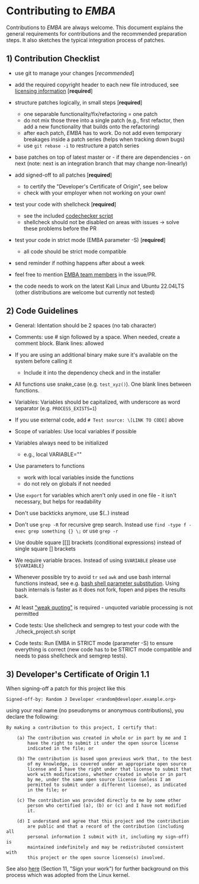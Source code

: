 # Contributing to *EMBA*

Contributions to *EMBA* are always welcome. This document explains the general requirements for contributions and the recommended preparation steps.
It also sketches the typical integration process of patches.

## 1) Contribution Checklist


- use git to manage your changes \[*recommended*]

- add the required copyright header to each new file introduced, see
  [licensing information](./LICENSE) \[**required**]

- structure patches logically, in small steps \[**required**]
  - one separable functionality/fix/refactoring = one patch
  - do not mix those three into a single patch (e.g., first refactor, then add a new functionality that builds onto the refactoring)
  - after each patch, *EMBA* has to work. Do not add
    even temporary breakages inside a patch series (helps when tracking down bugs)
  - use `git rebase -i` to restructure a patch series

- base patches on top of latest master or - if there are dependencies - on next
  (note: next is an integration branch that may change non-linearly)

- add signed-off to all patches \[**required**]
  - to certify the "Developer's Certificate of Origin", see below
  - check with your employer when not working on your own!

- test your code with shellcheck \[**required**] 
  - see the included [codechecker script](./check_project.sh)
  - shellcheck should not be disabled on areas with issues -> solve these problems before the PR

- test your code in strict mode (EMBA parameter -S) \[**required**]
  - all code should be strict mode compatible

- send reminder if nothing happens after about a week

- feel free to mention [EMBA team members](https://github.com/orgs/e-m-b-a/people) in the issue/PR.

- the code needs to work on the latest Kali Linux and Ubuntu 22.04LTS (other distributions are welcome but currently not tested)

## 2) Code Guidelines

- General: Identation should be 2 spaces (no tab character)

- Comments: use # sign followed by a space. When needed, create a comment block. Blank lines: allowed

- If you are using an additional binary make sure it's available on the system before calling it
  - Include it into the dependency check and in the installer

- All functions use snake_case (e.g. `test_xyz()`). One blank lines between functions.

- Variables: Variables should be capitalized, with underscore as word separator (e.g. `PROCESS_EXISTS=1`)

- If you use external code, add `# Test source: \[LINK TO CODE]` above

- Scope of variables: Use local variables if possible

- Variables always need to be initialized
  - e.g., local VARIABLE=""

- Use parameters to functions
  - work with local variables inside the functions
  - do not rely on globals if not needed

- Use `export` for variables which aren't only used in one file - it isn't necessary, but helps for readability

- Don't use backticks anymore, use $(..) instead

- Don't use `grep -R` for recursive grep search. Instead use `find -type f -exec grep something {} \;` or use `grep -r`

- Use double square \[[]] brackets (conditional expressions) instead of single square [] brackets

- We require variable braces. Instead of using `$VARIABLE` please use `${VARIABLE}`

- Whenever possible try to avoid `tr` `sed` `awk` and use bash internal functions instead, see e.g. [bash shell parameter substitution](http://www.cyberciti.biz/tips/bash-shell-parameter-substitution-2.html). Using bash internals is faster as it does not fork, fopen and pipes the results back.

- At least ["weak quoting"](https://wiki.bash-hackers.org/syntax/quoting#weak_quoting) is required - unquoted variable processing is not permitted

- Code tests: Use shellcheck and semgrep to test your code with the ./check_project.sh script

- Code tests: Run EMBA in STRICT mode (parameter -S) to ensure everything is correct (new code has to be STRICT mode compatible and needs to pass shellcheck and semgrep tests).

## 3) Developer's Certificate of Origin 1.1

When signing-off a patch for this project like this

    Signed-off-by: Random J Developer <random@developer.example.org>

using your real name (no pseudonyms or anonymous contributions), you declare the
following:

    By making a contribution to this project, I certify that:

        (a) The contribution was created in whole or in part by me and I
            have the right to submit it under the open source license
            indicated in the file; or

        (b) The contribution is based upon previous work that, to the best
            of my knowledge, is covered under an appropriate open source
            license and I have the right under that license to submit that
            work with modifications, whether created in whole or in part
            by me, under the same open source license (unless I am
            permitted to submit under a different license), as indicated
            in the file; or

        (c) The contribution was provided directly to me by some other
            person who certified (a), (b) or (c) and I have not modified
            it.

        (d) I understand and agree that this project and the contribution
            are public and that a record of the contribution (including all
            personal information I submit with it, including my sign-off) is
            maintained indefinitely and may be redistributed consistent with
            this project or the open source license(s) involved.

See also [here](https://www.kernel.org/doc/Documentation/process/submitting-patches.rst)
(Section 11, "Sign your work") for further background on this process which was
adopted from the Linux kernel.
